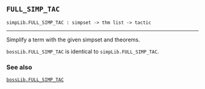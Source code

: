 ## `FULL_SIMP_TAC`

``` hol4
simpLib.FULL_SIMP_TAC : simpset -> thm list -> tactic
```

------------------------------------------------------------------------

Simplify a term with the given simpset and theorems.

`bossLib.FULL_SIMP_TAC` is identical to `simpLib.FULL_SIMP_TAC`.

### See also

[`bossLib.FULL_SIMP_TAC`](#bossLib.FULL_SIMP_TAC)
